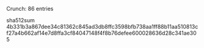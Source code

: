 Crunch: 86 entries

sha512sum 4b331b3a867dee34c81362c845ad3db8ffc3598bfb738aa1ff88b11aa510813cf27a4b662af14e7d8ffa3cf84047148f4f8b76defee600028636d28c341ae305